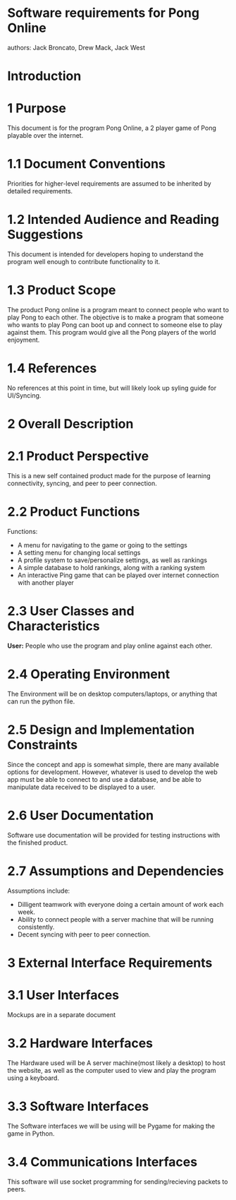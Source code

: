 # Software requirements for Pong Online

authors: Jack Broncato, Drew Mack, Jack West

# Introduction

# 1 Purpose
This document is for the program Pong Online, a 2 player game of Pong playable over the internet.

# 1.1 Document Conventions
Priorities  for higher-level requirements are assumed to be inherited by detailed requirements.

# 1.2 Intended Audience and Reading Suggestions
This document is intended for developers hoping to understand the program well enough to contribute functionality to it.

# 1.3 Product Scope
The product Pong online is a program meant to connect people who want to play Pong to each other. The objective is to make a program that someone who wants to play Pong can boot up and connect to someone else to play against them. This program would give all the Pong players of the world enjoyment.

# 1.4 References
No references at this point in time, but will likely look up syling guide for UI/Syncing.

# 2 Overall Description

# 2.1 Product Perspective
This is a new self contained product made for the purpose of learning connectivity, syncing, and peer to peer connection.

# 2.2 Product Functions
Functions:
- A menu for navigating to the game or going to the settings
- A setting menu for changing local settings
- A profile system to save/personalize settings, as well as rankings
- A simple database to hold rankings, along with a ranking system
- An interactive Ping game that can be played over internet connection with another player

# 2.3 User Classes and Characteristics
**User:** People who use the program and play online against each other.

# 2.4 Operating Environment
The Environment will be on desktop computers/laptops, or anything that can run the python file.

# 2.5 Design and Implementation Constraints
Since the concept and app is somewhat simple, there are many available options for development. However, whatever is used to develop the web app must be able to connect to and use a database, and be able to manipulate data received to be displayed to a user.

# 2.6 User Documentation
Software use documentation will be provided for testing instructions with the finished product.

# 2.7 Assumptions and Dependencies
Assumptions include: 
- Dilligent teamwork with everyone doing a certain amount of work each week.
- Ability to connect people with a server machine that will be running consistently. 
- Decent syncing with peer to peer connection.

# 3 External Interface Requirements

# 3.1 User Interfaces
Mockups are in a separate document

# 3.2 Hardware Interfaces
The Hardware used will be A server machine(most likely a desktop) to host the website, as well as the computer used to view and play the program using a keyboard.

# 3.3 Software Interfaces
The Software interfaces we will be using will be Pygame for making the game in Python.

# 3.4 Communications Interfaces
This software will use socket programming for sending/recieving packets to peers.

